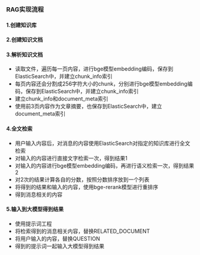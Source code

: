 ### RAG实现流程

#### 1.创建知识库

#### 2.创建知识文档

#### 3.解析知识文档

 - 读取文件，遍历每一页内容，进行bge模型embedding编码，保存到ElasticSearch中，并建立chunk_info索引
 - 每页内容还会分割成256字符大小的chunk，分别进行bge模型embedding编码，保存到ElasticSearch中，并建立chunk_info索引
 - 建立chunk_info和document_meta索引
 - 使用前3页内容作为文章摘要，也保存到ElasticSearch中，建立document_meta索引

#### 4.全文检索

 - 用户输入内容后，对消息的内容使用ElasticSearch对指定的知识库进行全文检索
 - 对输入的内容进行直接文字检索一次，得到结果1
 - 对输入的内容进行bge模型embedding编码，再进行语义检索一次，得到结果2
 - 对2次的结果计算各自的分数，按照分数排序放到一个列表
 - 将得到的结果和输入的内容，使用bge-rerank模型进行重排序
 - 得到消息相关的内容

#### 5.输入到大模型得到结果

 - 使用提示词工程
 - 将检索得到的消息相关内容，替换RELATED_DOCUMENT
 - 将用户输入的内容，替换QUESTION
 - 得到的提示词一起输入大模型得到结果

